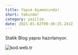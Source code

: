 ```yaml
---
title: Yapım Aşamasında!
short: Yakında!
category: yazilim
date: 2021-01-02T09:30:25.241Z
---
```

Statik Blog yapısı hazırlanıyor.

![kod.web.tr](/uploads/logo.svg "kod.web.tr")